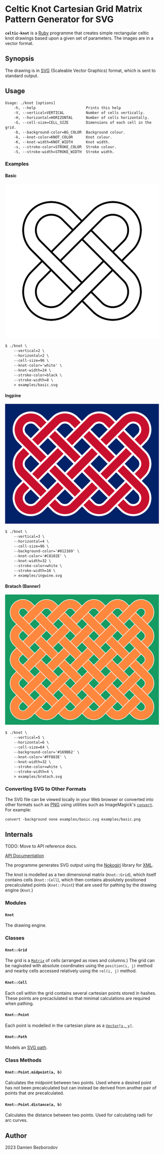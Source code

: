 # Celtic Knot Cartesian Grid Matrix Pattern Generator for SVG

**`celtic-knot`** is a [Ruby](https://www.ruby-lang.org/en/) programme that creates simple rectangular
celtic knot drawings based upon a given set of parameters. The images are in a vector format.

## Synopsis

The drawing is in [SVG](https://developer.mozilla.org/en-US/docs/Web/SVG) (Scaleable Vector Graphics) format, which is sent to standard output.

## Usage

```
Usage: ./knot [options]
    -h, --help                       Prints this help
    -V, --vertical=VERTICAL          Number of cells vertically.
    -H, --horizontal=HORIZONTAL      Number of cells horizontally.
    -G, --cell-size=CELL_SIZE        Dimensions of each cell in the grid.
    -b, --background-color=BG_COLOR  Background colour.
    -k, --knot-color=KNOT_COLOR      Knot colour.
    -K, --knot-width=KNOT_WIDTH      Knot width.
    -s, --stroke-color=STROKE_COLOR  Stroke colour.
    -S, --stroke-width=STROKE_WIDTH  Stroke width.
```

### Examples

#### Basic

![Basic knot](https://raw.githubusercontent.com/bezborodow/celtic-knot/main/examples/basic.svg)

```
$ ./knot \
    --vertical=2 \
    --horizontal=2 \
    --cell-size=96 \
    --knot-color='white' \
    --knot-width=24 \
    --stroke-color=black \
    --stroke-width=8 \
    > examples/basic.svg
```

#### Ingƿine

![Ingƿine knot](https://raw.githubusercontent.com/bezborodow/celtic-knot/main/examples/ingwine.svg)

```
$ ./knot \
    --vertical=3 \
    --horizontal=4 \
    --cell-size=96 \
    --background-color='#012169' \
    --knot-color='#C8102E' \
    --knot-width=32 \
    --stroke-color=white \
    --stroke-width=16 \
    > examples/ingwine.svg
```

#### Bratach (Banner)

![Bratach knot](https://raw.githubusercontent.com/bezborodow/celtic-knot/main/examples/bratach.svg)

```
$ ./knot \
    --vertical=5 \
    --horizontal=6 \
    --cell-size=64 \
    --background-color='#169B62' \
    --knot-color='#FF883E' \
    --knot-width=32 \
    --stroke-color=white \
    --stroke-width=4 \
    > examples/bratach.svg
```

### Converting SVG to Other Formats

The SVG file can be viewed locally in your Web browser or converted into other formats such as [PNG](http://www.libpng.org/pub/png/) using utilities such as ImageMagick's [`convert`](https://imagemagick.org/script/convert.php). For example:

```
convert -background none examples/basic.svg examples/basic.png
```


## Internals

TODO: Move to API reference docs.

[API Documentation](https://www.rubydoc.info/github/bezborodow/celtic-knot/main)

The programme generates SVG output using the [Nokogiri](https://nokogiri.org/) library for [XML](https://www.w3.org/standards/xml/core).

The knot is modelled as a two dimensional matrix (`Knot::Grid`), which itself contains cells (`Knot::Cell`), which then contains absolutely positioned precalculated points (`Knot::Point`) that are used for pathing by the drawing engine (`Knot`.)

### Modules

#### `Knot`

The drawing engine.

### Classes

#### `Knot::Grid`

The grid is a [`Matrix`](https://ruby-doc.org/stdlib-3.0.2/libdoc/matrix/rdoc/Matrix.html) of cells (arranged as rows and columns.) The grid can be nagivated with absolute coordinates using the `position(i, j)` method and nearby cells accessed relatively using the `rel(i, j)` method.

#### `Knot::Cell`

Each cell within the grid contains several cartesian points stored in hashes. These points are precaclulated so that minimal calculations are required when pathing.

#### `Knot::Point`

Each point is modelled in the cartesian plane as a [`Vector[x, y]`](https://ruby-doc.org/stdlib-3.0.2/libdoc/matrix/rdoc/Vector.html).

#### `Knot::Path`

Models an [SVG path](https://developer.mozilla.org/en-US/docs/Web/SVG/Tutorial/Paths).

### Class Methods

#### `Knot::Point.midpoint(a, b)`

Calculates the midpoint between two points. Used where a desired point has not been precalculated but can instead be derived from another pair of points that *are* precalculated.

#### `Knot::Point.distance(a, b)`

Calculates the distance between two points. Used for calculating radii for arc curves.

## Author

2023 Damien Bezborodov
